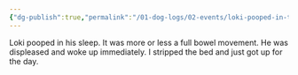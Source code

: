 ```yaml
---
{"dg-publish":true,"permalink":"/01-dog-logs/02-events/loki-pooped-in-the-bed/","tags":["Doggos/Incident"],"noteIcon":"","created":"2024-08-11T21:06:25.455-03:00","updated":"2024-08-11T21:16:33.212-03:00"}
---
```


Loki pooped in his sleep. It was more or less a full bowel movement. He was displeased and woke up immediately. I stripped the bed and just got up for the day. 